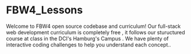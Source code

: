 # FBW4_Lessons
Welcome to FBW4 open source codebase and curriculum! Our full-stack web development curriculum is completely free , it follows our stuructured course at class in the DCI's Hamburg's Campus . We have plenty of interactive coding challenges to help you understand each concept..

